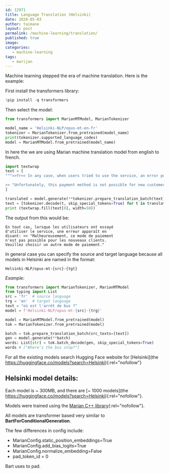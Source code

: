 ```yaml
---
id: 12971
title: Language Translation (Helsinki)
date: 2020-05-03
author: taimane
layout: post
permalink: /machine-learning/translation/
published: true
image: 
categories: 
   - machine-learning
tags:
   - marijan
---
```

Machine learning stepped the era of machine translation. Here is the example:

First install the transformers library:

```python
!pip install -q transformers
```

Then select the model:

```python
from transformers import MarianMTModel, MarianTokenizer

model_name = 'Helsinki-NLP/opus-mt-en-fr'
tokenizer = MarianTokenizer.from_pretrained(model_name)
print(tokenizer.supported_language_codes)
model = MarianMTModel.from_pretrained(model_name)
```

In here the we are using Marian machine translation model from english to french.

```python
import textwrap
text = [
""">>fr<< In any case, when users tried to use the service, an error pop ups saying: 

>> "Unfortunately, this payment method is not possible for new customers. Please choose another payment method." """
]

translated = model.generate(**tokenizer.prepare_translation_batch(text))
text = [tokenizer.decode(t, skip_special_tokens=True) for t in translated]
print (textwrap.fill(text[0], width=50))
```

The output from this would be:

```
En tout cas, lorsque les utilisateurs ont essayé
d'utiliser le service, une erreur apparaît en
disant: >> "Malheureusement, ce mode de paiement
n'est pas possible pour les nouveaux clients.
Veuillez choisir un autre mode de paiement."
```


In general case you can specify the source and target language because all models in Helsinki are named in the format:
```
Helsinki-NLP/opus-mt-{src}-{tgt}
```
_Example:_
```python
from transformers import MarianTokenizer, MarianMTModel
from typing import List
src = 'fr'  # source language
trg = 'en'  # target language
text = "où est l'arrêt de bus ?"
model = f'Helsinki-NLP/opus-mt-{src}-{trg}'

model = MarianMTModel.from_pretrained(model)
tok = MarianTokenizer.from_pretrained(model)

batch = tok.prepare_translation_batch(src_texts=[text]) 
gen = model.generate(**batch) 
words: List[str] = tok.batch_decode(gen, skip_special_tokens=True) 
words # ["Where's the bus stop?"]
```

For all the existing models search Hugging Face website for [Helsinki](the https://huggingface.co/models?search=Helsinki){:rel="nofollow"}


## Helsinki model details:

Each model is ~ 300MB, and there are [~ 1000 models](the https://huggingface.co/models?search=Helsinki){:rel="nofollow"}.

Models were trained using the [Marian C++ library](https://marian-nmt.github.io/){:rel="nofollow"}.

All models are transformer based very similar to **BartForConditionalGeneration**.

The few differences in config include:

* MarianConfig.static_position_embeddings=True
* MarianConfig.add_bias_logits=True
* MarianConfig.normalize_embedding=False 
* pad_token_id = 0

Bart uses </s> to pad.